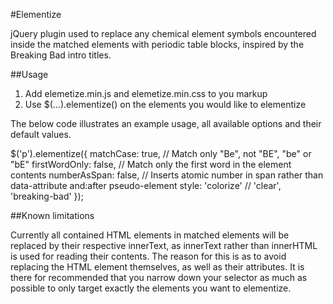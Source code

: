 #Elementize

jQuery plugin used to replace any chemical element symbols encountered inside the matched elements with periodic table blocks, inspired by the Breaking Bad intro titles.

##Usage

1. Add elemetize.min.js and elemetize.min.css to you markup
2. Use $(...).elementize() on the elements you would like to elementize 

The below code illustrates an example usage, all available options and their default values.

$('p').elementize({
    matchCase: true,            // Match only "Be", not "BE", "be" or "bE"
    firstWordOnly: false,       // Match only the first word in the element contents
    numberAsSpan: false,        // Inserts atomic number in span rather than data-attribute and:after pseudo-element
    style: 'colorize'           // 'clear', 'breaking-bad'
});

##Known limitations

Currently all contained HTML elements in matched elements will be replaced by their respective innerText, as innerText rather than innerHTML is used for reading their contents. The reason for this is as to avoid replacing the HTML element themselves, as well as their attributes. It is there for recommended that you narrow down your selector as much as possible to only target exactly the elements you want to elementize.
